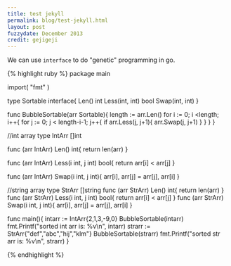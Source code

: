 ```yaml
---
title: test jekyll
permalink: blog/test-jekyll.html
layout: post
fuzzydate: December 2013
credit: gejigeji
---
```


We can use `interface` to do "genetic" programming in go.

{% highlight ruby %}
package main

import(
	"fmt"
)

type Sortable interface{
	Len() int
	Less(int, int) bool
	Swap(int, int)
}

func BubbleSortable(arr Sortable){
	length := arr.Len()
	for i := 0; i <length; i++{
		for j := 0; j < length-i-1; j++{
			if arr.Less(j, j+1){
				arr.Swap(j, j+1)
			}
		}
	}
}

//int array
type IntArr []int

func (arr IntArr) Len() int{
	return len(arr)
}

func (arr IntArr) Less(i int, j int) bool{
	return arr[i] < arr[j]
}

func (arr IntArr) Swap(i int, j int){
	arr[i], arr[j] = arr[j], arr[i]
}

//string array
type StrArr []string
func (arr StrArr) Len() int{
	return len(arr)
}
func (arr StrArr) Less(i int, j int) bool{
	return arr[i] < arr[j]
}
func (arr StrArr) Swap(i int, j int){
	arr[i], arr[j] = arr[j], arr[i]
}

func main(){
	intarr := IntArr{2,1,3,-9,0}
	BubbleSortable(intarr)
	fmt.Printf("sorted int arr is: %v\n", intarr)
	strarr := StrArr{"def","abc","hij","klm"}
	BubbleSortable(strarr)
	fmt.Printf("sorted str arr is: %v\n", strarr)
}

{% endhighlight %}
